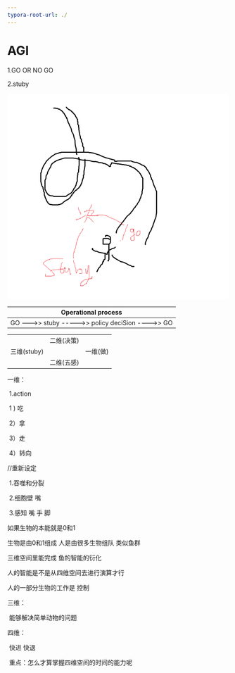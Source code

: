 ```yaml
---
typora-root-url: ./
---
```


# AGI

1.GO OR NO GO

2.stuby



![2](/PIC/2.png)

| Operational process                               |
| ------------------------------------------------- |
| GO --->> stuby  ----->> policy deciSion ---->> GO |

|             |            |          |
| ----------- | ---------- | -------- |
|             | 二维(决策) |          |
| 三维(stuby) |            | 一维(做) |
|             | 二维(五感) |          |

一维：

​		1.action 

​				1 )  吃

​				2）拿

​				3）走

​				4）转向



//重新设定

​	1.吞噬和分裂

​	2.细胞壁 嘴 

​	3.感知 嘴 手 脚





如果生物的本能就是0和1

生物是由0和1组成 人是由很多生物组队 类似鱼群

三维空间里能完成 鱼的智能的衍化



人的智能是不是从四维空间去进行演算才行

人的一部分生物的工作是 控制 



三维：

​	能够解决简单动物的问题

四维：

​	快进 快退

​	重点：怎么才算掌握四维空间的时间的能力呢